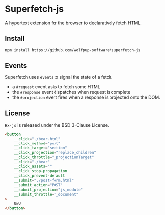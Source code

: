 # Superfetch-js

A hypertext extension for the browser to declaratively fetch HTML.

## Install

```html
npm install https://github.com/wolfpup-software/superfetch-js
```

## Events

Superfetch uses `events` to signal the state of a fetch.

- a `#request` event asks to fetch some HTML
- the `#response` event dispatches when request is complete
- the `#projection` event fires when a response is projected onto the DOM.

## License

`Hx-js` is released under the BSD 3-Clause License.

```html
<button
	__click="./bear.html"
	__click_method="post"
	__click_target="section"
	__click_projection="replace_children"
	__click_throttle="_projectionTarget"
	__click="./bear"
	__click_assets=""
	__click_stop-propagation
	__click_prevent-default
	__submit="./post-form.html"
	__submit_action="POST"
	__submit_projection="js_module"
	__submit_throttle="_document"
>
	UwU
</button>
```

